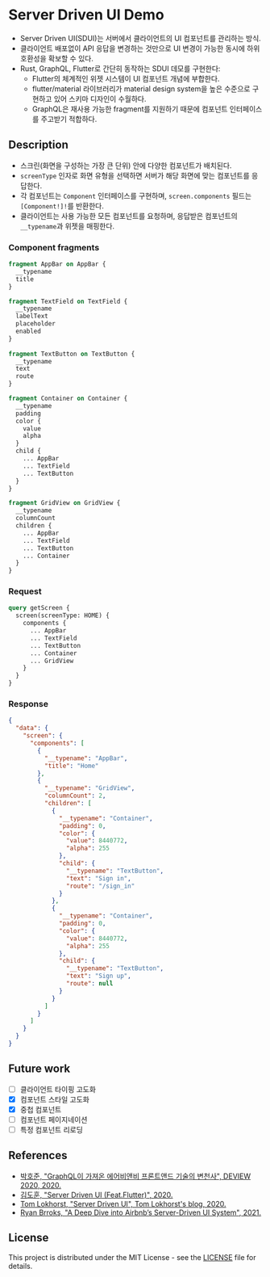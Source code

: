# Server Driven UI Demo

* Server Driven UI(SDUI)는 서버에서 클라이언트의 UI 컴포넌트를 관리하는 방식.
* 클라이언트 배포없이 API 응답을 변경하는 것만으로 UI 변경이 가능한 동시에 하위 호환성을 확보할 수 있다.
* Rust, GraphQL, Flutter로 간단히 동작하는 SDUI 데모를 구현한다:
  * Flutter의 체계적인 위젯 시스템이 UI 컴포넌트 개념에 부합한다.
  * flutter/material 라이브러리가 material design system을 높은 수준으로 구현하고 있어 스키마 디자인이 수월하다.
  * GraphQL은 재사용 가능한 fragment를 지원하기 때문에 컴포넌트 인터페이스를 주고받기 적합하다.

## Description

* 스크린(화면을 구성하는 가장 큰 단위) 안에 다양한 컴포넌트가 배치된다.
* `screenType` 인자로 화면 유형을 선택하면 서버가 해당 화면에 맞는 컴포넌트를 응답한다.
* 각 컴포넌트는 `Component` 인터페이스를 구현하며, `screen.components` 필드는 `[Component!]!`를 반환한다.
* 클라이언트는 사용 가능한 모든 컴포넌트를 요청하며, 응답받은 컴포넌트의 `__typename`과 위젯을 매핑한다.

### Component fragments

```graphql
fragment AppBar on AppBar {
  __typename
  title
}

fragment TextField on TextField {
  __typename
  labelText
  placeholder
  enabled
}
      
fragment TextButton on TextButton {
  __typename
  text
  route
}

fragment Container on Container {
  __typename
  padding
  color {
    value
    alpha
  }
  child {
    ... AppBar
    ... TextField
    ... TextButton
  }
}

fragment GridView on GridView {
  __typename
  columnCount
  children {
    ... AppBar
    ... TextField
    ... TextButton
    ... Container
  }
}
```

### Request

```graphql
query getScreen {
  screen(screenType: HOME) {
    components {
      ... AppBar
      ... TextField
      ... TextButton
      ... Container
      ... GridView
    }
  }
}
```

### Response

```json
{
  "data": {
    "screen": {
      "components": [
        {
          "__typename": "AppBar",
          "title": "Home"
        },
        {
          "__typename": "GridView",
          "columnCount": 2,
          "children": [
            {
              "__typename": "Container",
              "padding": 0,
              "color": {
                "value": 8440772,
                "alpha": 255
              },
              "child": {
                "__typename": "TextButton",
                "text": "Sign in",
                "route": "/sign_in"
              }
            },
            {
              "__typename": "Container",
              "padding": 0,
              "color": {
                "value": 8440772,
                "alpha": 255
              },
              "child": {
                "__typename": "TextButton",
                "text": "Sign up",
                "route": null
              }
            }
          ]
        }
      ]
    }
  }
}
```

## Future work

* [ ] 클라이언트 타이핑 고도화
* [x] 컴포넌트 스타일 고도화
* [x] 중첩 컴포넌트
* [ ] 컴포넌트 페이지네이션
* [ ] 특정 컴포넌트 리로딩

## References

* [박호준, "GraphQL이 가져온 에어비앤비 프론트앤드 기술의 변천사", DEVIEW 2020, 2020.](https://deview.kr/2020/sessions/337)
* [김도훈, "Server Driven UI (Feat.Flutter)", 2020.](https://medium.com/@kimdohun0104/server-driven-ui-feat-flutter-87fcbb04e610)
* [Tom Lokhorst, "Server Driven UI", Tom Lokhorst's blog, 2020.](http://tom.lokhorst.eu/2020/07/server-driven-ui)
* [Ryan Brroks, "A Deep Dive into Airbnb’s Server-Driven UI System", 2021.](https://medium.com/airbnb-engineering/a-deep-dive-into-airbnbs-server-driven-ui-system-842244c5f5)

## License

This project is distributed under the MIT License - see the [LICENSE](LICENSE) file for details.
